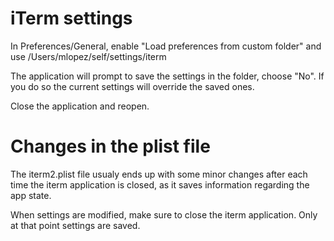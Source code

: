 iTerm settings
==============

In Preferences/General, enable "Load preferences from custom folder" and use
	/Users/mlopez/self/settings/iterm

The application will prompt to save the settings in the folder, choose "No". If you do so the current settings will override the saved ones.

Close the application and reopen.


Changes in the plist file
=========================

The iterm2.plist file usualy ends up with some minor changes after each time the iterm application is closed, as it saves information regarding the app state.

When settings are modified, make sure to close the iterm application. Only at that point settings are saved.
